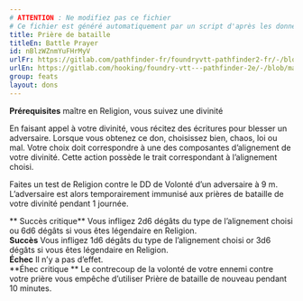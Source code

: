 ```yaml
---
# ATTENTION : Ne modifiez pas ce fichier
# Ce fichier est généré automatiquement par un script d'après les données du module Foundry VTT officiel et de sa traduction
title: Prière de bataille
titleEn: Battle Prayer
id: nBlzWZnmYuFHrMyV
urlFr: https://gitlab.com/pathfinder-fr/foundryvtt-pathfinder2-fr/-/blob/master/data/feats/nBlzWZnmYuFHrMyV.htm
urlEn: https://gitlab.com/hooking/foundry-vtt---pathfinder-2e/-/blob/master/packs/data/feats.db/battle-prayer.json
group: feats
layout: dons
---
```

**Prérequisites** maître en Religion, vous suivez une divinité  


En faisant appel à votre divinité, vous récitez des écritures pour blesser un adversaire. Lorsque vous obtenez ce don, choisissez bien, chaos, loi ou mal. Votre choix doit correspondre à une des composantes d’alignement de votre divinité. Cette action possède le trait correspondant à l’alignement choisi.  
  
Faites un test de Religion contre le DD de Volonté d’un adversaire à 9 m. L’adversaire est alors temporairement immunisé aux prières de bataille de votre divinité pendant 1 journée.  
  
** Succès critique** Vous infligez 2d6 dégâts du type de l’alignement choisi ou 6d6 dégâts si vous êtes légendaire en Religion.  
**Succès** Vous infligez 1d6 dégâts du type de l’alignement choisi or 3d6 dégâts si vous êtes légendaire en Religion.  
**Échec** Il n’y a pas d’effet.  
**Éhec critique ** Le contrecoup de la volonté de votre ennemi contre votre prière vous empêche d’utiliser Prière de bataille de nouveau pendant 10 minutes.


